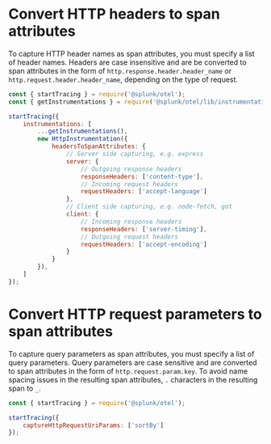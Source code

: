 # Convert HTTP headers to span attributes

To capture HTTP header names as span attributes, you must specify a list of header names. Headers are case insensitive and are be converted to span attributes in the form of `http.response.header.header_name` or `http.request.header.header_name`, depending on the type of request.

```js
const { startTracing } = require('@splunk/otel');
const { getInstrumentations } = require('@splunk/otel/lib/instrumentations');

startTracing({
	instrumentations: [
		...getInstrumentations(),
		new HttpInstrumentation({
			headersToSpanAttributes: {
				// Server side capturing, e.g. express
				server: {
					// Outgoing response headers
					responseHeaders: ['content-type'],
					// Incoming request headers
					requestHeaders: ['accept-language']
				},
				// Client side capturing, e.g. node-fetch, got
				client: {
					// Incoming response headers
					responseHeaders: ['server-timing'],
					// Outgoing request headers
					requestHeaders: ['accept-encoding']
				}
			}
		}),
	]
});
```
# Convert HTTP request parameters to span attributes

To capture query parameters as span attributes, you must specify a list of query parameters. Query parameters are case sensitive and are converted to span attributes in the form of `http.request.param.key`. To avoid name spacing issues in the resulting span attributes, `.` characters in the resulting span to `_`.

```js
const { startTracing } = require('@splunk/otel');

startTracing({
	captureHttpRequestUriParams: ['sortBy']
});
```
